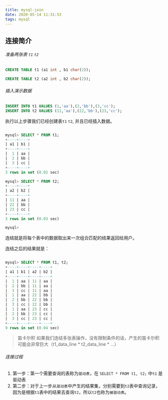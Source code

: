 ```yaml
---
title: mysql-join
date: 2020-05-14 11:31:53
tags: mysql
---
```


## 连接简介

###### 准备两张表 `t1` `t2`

```sql
CREATE TABLE t1 (a1 int , b1 char(2));

CREATE TABLE t2 (a2 int , b2 char(2));
```

###### 插入演示数据

```sql
INSERT INTO t1 VALUES (1,'aa'),(2,'bb'),(3,'cc');
INSERT INTO t2 VALUES (11,'aa'),(22,'bb'),(23,'cc');
```

执行以上步骤我们已经创建表`t1` `t2`, 并且已经插入数据。

```sql

mysql> SELECT * FROM t1;
+----+----+
| a1 | b1 |
+----+----+
|  1 | aa |
|  2 | bb |
|  3 | cc |
+----+----+
3 rows in set (0.02 sec)

mysql> SELECT * FROM t2;
+----+----+
| a2 | b2 |
+----+----+
| 11 | aa |
| 22 | bb |
| 23 | cc |
+----+----+
3 rows in set (0.03 sec)

mysql> 

```

连结就是将每个表中的数据取出来一次组合匹配的结果返回给用户。

连结之后的结果就是：
```sql

mysql> SELECT * FROM t1, t2;
+----+----+----+----+
| a1 | b1 | a2 | b2 |
+----+----+----+----+
|  1 | aa | 11 | aa |
|  2 | bb | 11 | aa |
|  3 | cc | 11 | aa |
|  1 | aa | 22 | bb |
|  2 | bb | 22 | bb |
|  3 | cc | 22 | bb |
|  1 | aa | 23 | cc |
|  2 | bb | 23 | cc |
|  3 | cc | 23 | cc |
+----+----+----+----+
9 rows in set (0.04 sec)


```

> 笛卡尔积
> 如果我们连结多张表操作，没有限制条件的话，产生的笛卡尔积可能会非常巨大（t1_data_line * t2_data_line * ...）


###### 连接过程

1. 第一步：第一个需要查询的表称为`驱动表`，在 `SELECT * FROM t1, t2;` 中`t1` 是驱动表
2. 第二步：对于上一步从`驱动表`中产生的结果集，分别需要到`t2`表中查询记录，因为是根据`t1`表中的结果去查询`t2`，所以`t2`也称为`被驱动表`。